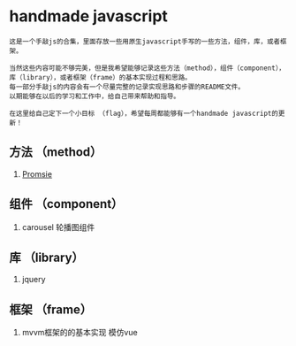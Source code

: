 # handmade javascript
    这是一个手敲js的合集，里面存放一些用原生javascript手写的一些方法，组件，库，或者框架。

    当然这些内容可能不够完美，但是我希望能够记录这些方法（method），组件（component），库（library），或者框架（frame）的基本实现过程和思路。
    每一部分手敲js的内容会有一个尽量完整的记录实现思路和步骤的README文件。
    以期能够在以后的学习和工作中，给自己带来帮助和指导。

    在这里给自己定下一个小目标 （flag），希望每周都能够有一个handmade javascript的更新！
## 方法 （method）
1. [Promsie](./method/promise/README.md)

## 组件 （component）
1. carousel 轮播图组件

## 库 （library）
1. jquery

## 框架 （frame）
1. mvvm框架的的基本实现 模仿vue
